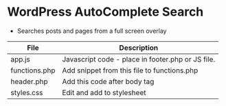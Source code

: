 # WordPress AutoComplete Search
  - Searches posts and pages from a full screen overlay

  
  
| File | Description |
| ------ | ------ |
| app.js | Javascript code - place in footer.php or JS file. |
| functions.php | Add snippet from this file to functions.php |
| header.php | Add this code after body tag |
| styles.css | Edit and add to stylesheet |